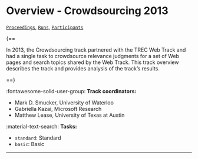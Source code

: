 # Overview - Crowdsourcing 2013

[`Proceedings`](./proceedings.md), [`Runs`](./runs.md), [`Participants`](./participants.md)

{==

In 2013, the Crowdsourcing track partnered with the TREC Web Track and had a single task to crowdsource relevance judgments for a set of Web pages and search topics shared by the Web Track. This track overview describes the track and provides analysis of the track’s results.

==}

:fontawesome-solid-user-group: **Track coordinators:**

- Mark D. Smucker, University of Waterloo 
- Gabriella Kazai, Microsoft Research 
- Matthew Lease, University of Texas at Austin 

:material-text-search: **Tasks:**

- `standard`: Standard 
- `basic`: Basic 



---

